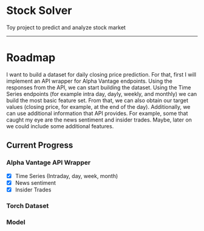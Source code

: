 # Stock Solver
Toy project to predict and analyze stock market

---

# Roadmap

I want to build a dataset for daily closing price prediction. For that, first I will implement an API wrapper for Alpha Vantage endpoints.
Using the responses from the API, we can start building the dataset. Using the Time Series endpoints
(for example intra day, dayly, weekly, and monthly) we can build the most basic feature set. From that, we can also obtain our target
values (closing price, for example, at the end of the day). Additionally, we can use additional information that API provides.
For example, some that caught my eye are the news sentiment and insider trades. Maybe, later on we could include some additional features.


## Current Progress

### Alpha Vantage API Wrapper
- [x] Time Series (Intraday, day, week, month)
- [x] News sentiment 
- [x] Insider Trades

### Torch Dataset
    
### Model
